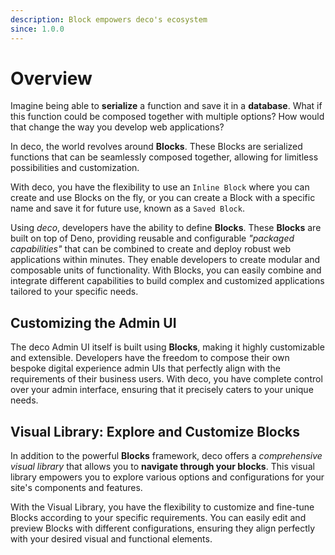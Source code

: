 ```yaml
---
description: Block empowers deco's ecosystem
since: 1.0.0
---
```


# Overview

Imagine being able to **serialize** a function and save it in a **database**.
What if this function could be composed together with multiple options? How
would that change the way you develop web applications?

In deco, the world revolves around **Blocks**. These Blocks are serialized
functions that can be seamlessly composed together, allowing for limitless
possibilities and customization.

With deco, you have the flexibility to use an `Inline Block` where you can
create and use Blocks on the fly, or you can create a Block with a specific name
and save it for future use, known as a `Saved Block`.

Using _deco_, developers have the ability to define **Blocks**. These **Blocks**
are built on top of Deno, providing reusable and configurable _"packaged
capabilities"_ that can be combined to create and deploy robust web applications
within minutes. They enable developers to create modular and composable units of
functionality. With Blocks, you can easily combine and integrate different
capabilities to build complex and customized applications tailored to your
specific needs.

## Customizing the Admin UI

The deco Admin UI itself is built using **Blocks**, making it highly
customizable and extensible. Developers have the freedom to compose their own
bespoke digital experience admin UIs that perfectly align with the requirements
of their business users. With deco, you have complete control over your admin
interface, ensuring that it precisely caters to your unique needs.

## Visual Library: Explore and Customize Blocks

In addition to the powerful **Blocks** framework, deco offers a _comprehensive
visual library_ that allows you to **navigate through your blocks**. This visual
library empowers you to explore various options and configurations for your
site's components and features.

With the Visual Library, you have the flexibility to customize and fine-tune
Blocks according to your specific requirements. You can easily edit and preview
Blocks with different configurations, ensuring they align perfectly with your
desired visual and functional elements.
